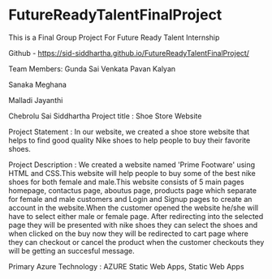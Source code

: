 # FutureReadyTalentFinalProject
This is a Final Group Project For Future Ready Talent Internship

Github - https://sid-siddhartha.github.io/FutureReadyTalentFinalProject/


Team Members: 
Gunda Sai Venkata Pavan Kalyan

Sanaka Meghana

Malladi Jayanthi 

Chebrolu Sai Siddhartha
Project title : Shoe Store Website

Project Statement : In our website, we created a shoe store website that helps to find good quality Nike shoes to help people to buy their favorite shoes.

Project Description : We created a website named 'Prime Footware' using HTML and CSS.This website will help people to buy some of the best nike shoes for both
female and male.This website consists of 5 main pages homepage, contactus page, aboutus page, products page which separate for female and male customers and 
Login and Signup pages to create an account in the website.When the customer opened the website he/she will have to select either male or female page. After 
redirecting into the selected page they will be presented with nike shoes they can select the shoes and when clicked on the buy now they will be redirected to
cart page where they can checkout or cancel the product when the customer checkouts they will be getting an succesful message. 

Primary Azure Technology : AZURE Static Web Apps, Static Web Apps
